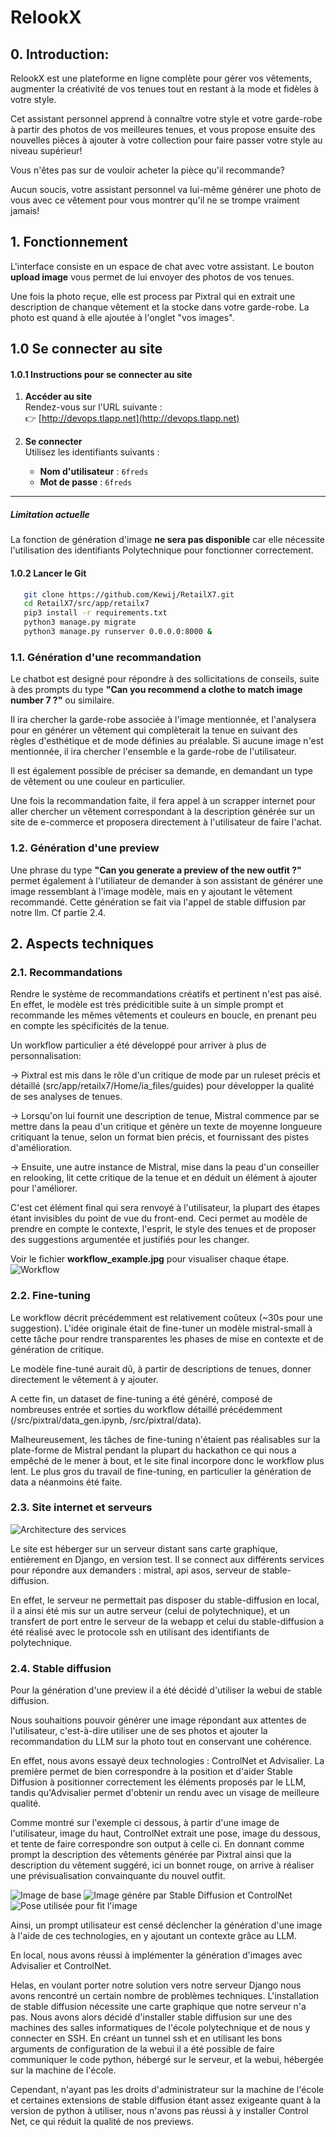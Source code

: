 # RelookX

## 0. Introduction:
RelookX est une plateforme en ligne complète pour gérer vos vêtements, augmenter la créativité de vos tenues tout en restant à la mode et fidèles à votre style.

Cet assistant personnel apprend à connaître votre style et votre garde-robe à partir des photos de vos meilleures tenues, et vous propose ensuite des nouvelles pièces à ajouter à votre collection pour faire passer votre style au niveau supérieur!

Vous n'êtes pas sur de vouloir acheter la pièce qu'il recommande?

Aucun soucis, votre assistant personnel va lui-même générer une photo de vous avec ce vêtement pour vous montrer qu'il ne se trompe vraiment jamais!

## 1. Fonctionnement
L'interface consiste en un espace de chat avec votre assistant. Le bouton **upload image** vous permet de lui envoyer des photos de vos tenues.

Une fois la photo reçue, elle est process par Pixtral qui en extrait une description de chanque vêtement et la stocke dans votre garde-robe. La photo est quand à elle ajoutée à l'onglet "vos images".

## 1.0 Se connecter au site

#### 1.0.1 Instructions pour se connecter au site

1. **Accéder au site**  
   Rendez-vous sur l'URL suivante :  
   👉 [http://devops.tlapp.net](http://devops.tlapp.net)

2. **Se connecter**  
   Utilisez les identifiants suivants :  
   - **Nom d'utilisateur** : `6freds`  
   - **Mot de passe** : `6freds`  

---

##### Limitation actuelle
La fonction de génération d'image **ne sera pas disponible** car elle nécessite l'utilisation des identifiants Polytechnique pour fonctionner correctement.

#### 1.0.2 Lancer le Git

```bash
   git clone https://github.com/Kewij/RetailX7.git
   cd RetailX7/src/app/retailx7
   pip3 install -r requirements.txt
   python3 manage.py migrate
   python3 manage.py runserver 0.0.0.0:8000 &
```

### 1.1. Génération d'une recommandation

Le chatbot est designé pour répondre à des sollicitations de conseils, suite à des prompts du type **"Can you recommend a clothe to match image number 7 ?"** ou similaire.

Il ira chercher la garde-robe associée à l'image mentionnée, et l'analysera pour en générer un vêtement qui complèterait la tenue en suivant des règles d'esthétique et de mode définies au préalable. Si aucune image n'est mentionnée, il ira chercher l'ensemble e la garde-robe de l'utilisateur.

Il est également possible de préciser sa demande, en demandant un type de vêtement ou une couleur en particulier.

Une fois la recommandation faite, il fera appel à un scrapper internet pour aller chercher un vêtement correspondant à la description générée sur un site de e-commerce et proposera directement à l'utilisateur de faire l'achat.

### 1.2. Génération d'une preview

Une phrase du type **"Can you generate a preview of the new outfit ?"** permet également à l'utiliateur de demander à son assistant de générer une image ressemblant à l'image modèle, mais en y ajoutant le vêtement recommandé. Cette génération se fait via l'appel de stable diffusion par notre llm. Cf partie 2.4.

## 2. Aspects techniques
### 2.1. Recommandations

Rendre le système de recommandations créatifs et pertinent n'est pas aisé. En effet, le modèle est très prédicitible suite à un simple prompt et recommande les mêmes vêtements et couleurs en boucle, en prenant peu en compte les spécificités de la tenue.

Un workflow particulier a été développé pour arriver à plus de personnalisation:

-> Pixtral est mis dans le rôle d'un critique de mode par un ruleset précis et détaillé (src/app/retailx7/Home/ia_files/guides) pour développer la qualité de ses analyses de tenues.

-> Lorsqu'on lui fournit une description de tenue, Mistral commence par se mettre dans la peau d'un critique et génère un texte de moyenne longueure critiquant la tenue, selon un format bien précis, et fournissant des pistes d'amélioration.

-> Ensuite, une autre instance de Mistral, mise dans la peau d'un conseiller en relooking, lit cette critique de la tenue et en déduit un élément à ajouter pour l'améliorer.

C'est cet élément final qui sera renvoyé à l'utilisateur, la plupart des étapes étant invisibles du point de vue du front-end. Ceci permet au modèle de prendre en compte le contexte, l'esprit, le style des tenues et de proposer des suggestions argumentée et justifiés pour les changer.

Voir le fichier **workflow_example.jpg** pour visualiser chaque étape.
![Workflow](./workflow_example.jpg)

### 2.2. Fine-tuning

Le workflow décrit précédemment est relativement coûteux (~30s pour une suggestion).
L'idée originale était de fine-tuner un modèle mistral-small à cette tâche pour rendre transparentes les phases de mise en contexte et de génération de critique.

Le modèle fine-tuné aurait dû, à partir de descriptions de tenues, donner directement le vêtement à y ajouter.

A cette fin, un dataset de fine-tuning a été généré, composé de nombreuses entrée et sorties du workflow détaillé précédemment (/src/pixtral/data_gen.ipynb, /src/pixtral/data).

Malheureusement, les tâches de fine-tuning n'étaient pas réalisables sur la plate-forme de Mistral pendant la plupart du hackathon ce qui nous a empêché de le mener à bout, et le site final incorpore donc le workflow plus lent. Le plus gros du travail de fine-tuning, en particulier la génération de data a néanmoins été faite.

### 2.3. Site internet et serveurs

![Architecture des services](./schema.png)

Le site est héberger sur un serveur distant sans carte graphique, entièrement en Django, en version test. Il se connect aux différents services pour répondre aux demanders : mistral, api asos, serveur de stable-diffusion.

En effet, le serveur ne permettait pas disposer du stable-diffusion en local, il a ainsi été mis sur un autre serveur (celui de polytechnique), et un transfert de port entre le serveur de la webapp et celui du stable-diffusion a été réalisé avec le protocole ssh en utilisant des identifiants de polytechnique.

### 2.4. Stable diffusion

Pour la génération d'une preview il a été décidé d'utiliser la webui de stable diffusion.

Nous souhaitions pouvoir générer une image répondant aux attentes de l'utilisateur, c'est-à-dire utiliser une de ses photos et ajouter la recommandation du LLM sur la photo tout en conservant une cohérence.

En effet, nous avons essayé deux technologies : ControlNet et Advisalier. La première permet de bien correspondre à la position et d'aider Stable Diffusion à positionner correctement les éléments proposés par le LLM, tandis qu'Advisalier permet d'obtenir un rendu avec un visage de meilleure qualité.

Comme montré sur l'exemple ci dessous, à partir d'une image de l'utilisateur, image du haut, ControlNet extrait une pose, image du dessous, et tente de faire correspondre son output à celle ci. 
En donnant comme prompt la description des vêtements générée par Pixtral ainsi que la description du vêtement suggéré, ici un bonnet rouge, on arrive à réaliser une prévisualisation convainquante du nouvel outfit.

![Image de base](./examples/img1.jpg)
![Image génére par Stable Diffusion et ControlNet](./examples/Stable_demo.png)
![Pose utilisée pour fit l'image](./examples/Stable_demo_open_pose.png)

Ainsi, un prompt utilisateur est censé déclencher la génération d'une image à l'aide de ces technologies, en y ajoutant un contexte grâce au LLM.

En local, nous avons réussi à implémenter la génération d'images avec Advisalier et ControlNet.

Helas, en voulant porter notre solution vers notre serveur Django nous avons rencontré un certain nombre de problèmes techniques. 
L'installation de stable diffusion nécessite une carte graphique que notre serveur n'a pas. 
Nous avons alors décidé d'installer stable diffusion sur une des machines des salles informatiques de l'école polytechnique et de nous y connecter en SSH. 
En créant un tunnel ssh et en utilisant les bons arguments de configuration de la webui il a été possible de faire communiquer le code python, hébergé sur le serveur, et la webui, hébergée sur la machine de l'école. 

Cependant, n'ayant pas les droits d'administrateur sur la machine de l'école et certaines extensions de stable diffusion étant assez exigeante quant à la version de python à utiliser, nous n'avons pas réussi à y installer Control Net, ce qui réduit la qualité de nos previews.
